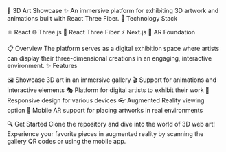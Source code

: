 🎨 3D Art Showcase ✨
An immersive platform for exhibiting 3D artwork and animations built with React Three Fiber.
🚀 Technology Stack

⚛️ React
🌐 Three.js
🔮 React Three Fiber
⚡ Next.js
📱 AR Foundation

📋 Overview
The platform serves as a digital exhibition space where artists can display their three-dimensional creations in an engaging, interactive environment.
✨ Features

🖼️ Showcase 3D art in an immersive gallery
🎬 Support for animations and interactive elements
🎭 Platform for digital artists to exhibit their work
📱 Responsive design for various devices
👓 Augmented Reality viewing option
📲 Mobile AR support for placing artworks in real environments

🔍 Get Started
Clone the repository and dive into the world of 3D web art! Experience your favorite pieces in augmented reality by scanning the gallery QR codes or using the mobile app.
